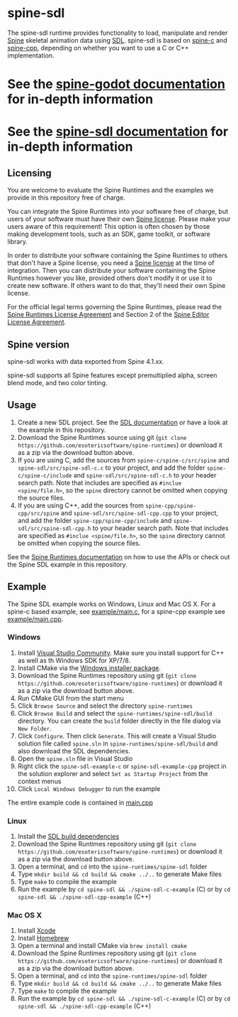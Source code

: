 # spine-sdl

The spine-sdl runtime provides functionality to load, manipulate and render [Spine](http://esotericsoftware.com) skeletal animation data using [SDL](https://www.libsdl.org/). spine-sdl is based on [spine-c](../spine-c) and [spine-cpp](../spine-cpp), depending on whether you want to use a C or C++ implementation.

# See the [spine-godot documentation](http://esotericsoftware.com/spine-sdl) for in-depth information

# See the [spine-sdl documentation](http://esotericsoftware.com/spine-sdl) for in-depth information

## Licensing

You are welcome to evaluate the Spine Runtimes and the examples we provide in this repository free of charge.

You can integrate the Spine Runtimes into your software free of charge, but users of your software must have their own [Spine license](https://esotericsoftware.com/spine-purchase). Please make your users aware of this requirement! This option is often chosen by those making development tools, such as an SDK, game toolkit, or software library.

In order to distribute your software containing the Spine Runtimes to others that don't have a Spine license, you need a [Spine license](https://esotericsoftware.com/spine-purchase) at the time of integration. Then you can distribute your software containing the Spine Runtimes however you like, provided others don't modify it or use it to create new software. If others want to do that, they'll need their own Spine license.

For the official legal terms governing the Spine Runtimes, please read the [Spine Runtimes License Agreement](http://esotericsoftware.com/spine-runtimes-license) and Section 2 of the [Spine Editor License Agreement](http://esotericsoftware.com/spine-editor-license#s2).

## Spine version

spine-sdl works with data exported from Spine 4.1.xx.

spine-sdl supports all Spine features except premultiplied alpha, screen blend mode, and two color tinting.

## Usage
1. Create a new SDL project. See the [SDL documentation](https://wiki.libsdl.org/FrontPage) or have a look at the example in this repository.
2. Download the Spine Runtimes source using git (`git clone https://github.com/esotericsoftware/spine-runtimes`) or download it as a zip via the download button above.
3. If you are using C, add the sources from `spine-c/spine-c/src/spine` and `spine-sdl/src/spine-sdl-c.c` to your project, and add the folder `spine-c/spine-c/include` and `spine-sdl/src/spine-sdl-c.h` to your header search path. Note that includes are specified as `#inclue <spine/file.h>`, so the `spine` directory cannot be omitted when copying the source files.
3. If you are using C++, add the sources from `spine-cpp/spine-cpp/src/spine` and `spine-sdl/src/spine-sdl-cpp.cpp` to your project, and add the folder `spine-cpp/spine-cpp/include` and `spine-sdl/src/spine-sdl-cpp.h` to your header search path. Note that includes are specified as `#inclue <spine/file.h>`, so the `spine` directory cannot be omitted when copying the source files.

See the [Spine Runtimes documentation](http://esotericsoftware.com/spine-documentation#runtimesTitle) on how to use the APIs or check out the Spine SDL example in this repository.

## Example
The Spine SDL example works on Windows, Linux and Mac OS X. For a spine-c based example, see [example/main.c](example/main.c), for a spine-cpp example see [example/main.cpp](example/main.cpp).

### Windows
1. Install [Visual Studio Community](https://www.visualstudio.com/en-us/downloads/download-visual-studio-vs.aspx). Make sure you install support for C++ as well as th Windows SDK for XP/7/8.
2. Install CMake via the [Windows installer package](https://cmake.org/download/).
3. Download the Spine Runtimes repository using git (`git clone https://github.com/esotericsoftware/spine-runtimes`) or download it as a zip via the download button above.
4. Run CMake GUI from the start menu
5. Click `Browse Source` and select the directory `spine-runtimes`
6. Click `Browse Build` and select the `spine-runtimes/spine-sdl/build` directory. You can create the `build` folder directly in the file dialog via `New Folder`.
7. Click `Configure`. Then click `Generate`. This will create a Visual Studio solution file called `spine.sln` in `spine-runtimes/spine-sdl/build` and also download the SDL dependencies.
8. Open the `spine.sln` file in Visual Studio
9. Right click the `spine-sdl-example-c` or `spine-sdl-example-cpp` project in the solution explorer and select `Set as Startup Project` from the context menus
12. Click `Local Windows Debugger` to run the example

The entire example code is contained in [main.cpp](example/main.cpp#L61)

### Linux
1. Install the [SDL build dependencies](https://github.com/libsdl-org/SDL/blob/main/docs/README-linux.md)
3. Download the Spine Runtimes repository using git (`git clone https://github.com/esotericsoftware/spine-runtimes`) or download it as a zip via the download button above.
4. Open a terminal, and `cd` into the `spine-runtimes/spine-sdl` folder
5. Type `mkdir build && cd build && cmake ../..` to generate Make files
6. Type `make` to compile the example
7. Run the example by `cd spine-sdl && ./spine-sdl-c-example` (C) or by `cd spine-sdl && ./spine-sdl-cpp-example` (C++)

### Mac OS X
1. Install [Xcode](https://developer.apple.com/xcode/)
2. Install [Homebrew](http://brew.sh/)
3. Open a terminal and install CMake via `brew install cmake`
3. Download the Spine Runtimes repository using git (`git clone https://github.com/esotericsoftware/spine-runtimes`) or download it as a zip via the download button above.
4. Open a terminal, and `cd` into the `spine-runtimes/spine-sdl` folder
5. Type `mkdir build && cd build && cmake ../..` to generate Make files
6. Type `make` to compile the example
7. Run the example by `cd spine-sdl && ./spine-sdl-c-example` (C) or by `cd spine-sdl && ./spine-sdl-cpp-example` (C++)
